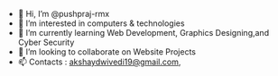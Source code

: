 - 👋 Hi, I’m @pushpraj-rmx
- 👀 I’m interested in computers & technologies
- 🌱 I’m currently learning Web Development, Graphics Designing,and Cyber Security
- 💞️ I’m looking to collaborate on Website Projects
- 📫 Contacts : akshaydwivedi19@gmail.com, 

<!---
pushpraj-rmx/pushpraj-rmx is a ✨ special ✨ repository because its `README.md` (this file) appears on your GitHub profile.
You can click the Preview link to take a look at your changes.
--->

